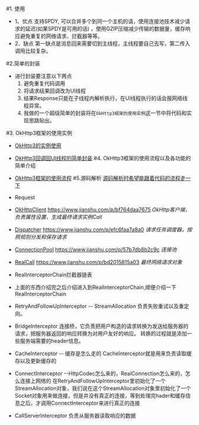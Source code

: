 #1. 使用
- 1、优点
支持SPDY, 可以合并多个到同一个主机的请，使用连接池技术减少请求的延迟(如果SPDY是可用的话) ，使用GZIP压缩减少传输的数据量，缓存响应避免重复的网络请求、拦截器等等。
- 2、缺点
第一缺点是消息回来需要切到主线程，主线程要自己去写，第二传入调用比较复杂。

#2.简单的封装
- 进行封装要注意以下两点
  1. 避免重复代码调用
  2. 将请求结果回调改为UI线程
  3. 结果Response只能在子线程内解析执行，在UI线程执行的话会报网络线程异常。
  4. 我做的一个超级简单的封装将在`OkHttp3框架的使用实例`这一节中将代码和实现思路贴出。

#3. OkHttp3框架的使用实例
- [OkHttp3的实例使用](https://www.jianshu.com/p/c1cfb5423a19)
- [OkHttp3回调回UI线程的简单封装](https://www.jianshu.com/p/df0ff5ab5f25)
#4. OkHttp3框架的使用流程以及各功能的简单介绍
- [OkHttp3框架的使用流程](https://www.jianshu.com/p/f6ea0a5dfb0a)
#5.源码解析
[源码解析时希望能跟着代码的流程走一下](https://upload-images.jianshu.io/upload_images/11008949-09aac9d22ca36b10.jpg?imageMogr2/auto-orient/strip%7CimageView2/2/w/1240)

- Request

- [OkHttpClient](https://www.jianshu.com/p/bf764daa7675)
https://www.jianshu.com/p/bf764daa7675
_OkHttp客户端，负责属性设置，生成最终请求实例Call_
- [Dispatcher](https://www.jianshu.com/p/efc6faa7a8a0)
https://www.jianshu.com/p/efc6faa7a8a0
_请求任务调度器，按照规则分发和保存请求_
- [ConnectionPool](https://www.jianshu.com/p/57b7db8b2c9c)
https://www.jianshu.com/p/57b7db8b2c9c
_连接池_



- [RealCall](https://www.jianshu.com/p/bd2015815a03)
https://www.jianshu.com/p/bd2015815a03
_最终网络请求对象_
- RealInterceptorChain拦截器链表
- 上面的东西介绍完之后介绍进入到RealInterceptorChain,顺便介绍一下RealInterceptorChain


- RetryAndFollowUpInterceptor   -- StreamAllocation
负责失败重试以及重定向。
- BridgeInterceptor 
连接桥，它负责把用户构造的请求转换为发送给服务器的请求，把服务器返回的响应转换为对用户友好的响应。 转换的过程就是添加一些服务端需要的header信息。
- CacheInterceptor -- 缓存是怎么走的
CacheInterceptor就是用来负责读取缓存以及更新缓存的
- ConnectInterceptor  --HttpCodec怎么来的，RealConnection怎么来的，怎么连接上网络的
在RetryAndFollowUpInterceptor里初始化了一个StreamAllocation对象，我们说在这个StreamAllocation对象里初始化了一个Socket对象用来做连接，但是并没有真正的连接，等到处理完hader和缓存信息之后，才调用ConnectInterceptor来进行真正的连接
- CallServerInterceptor
负责从服务器读取响应的数据